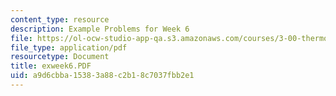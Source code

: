```yaml
---
content_type: resource
description: Example Problems for Week 6
file: https://ol-ocw-studio-app-qa.s3.amazonaws.com/courses/3-00-thermodynamics-of-materials-fall-2002/a9d6cbba15383a88c2b18c7037fbb2e1_exweek6.PDF
file_type: application/pdf
resourcetype: Document
title: exweek6.PDF
uid: a9d6cbba-1538-3a88-c2b1-8c7037fbb2e1
---
```

